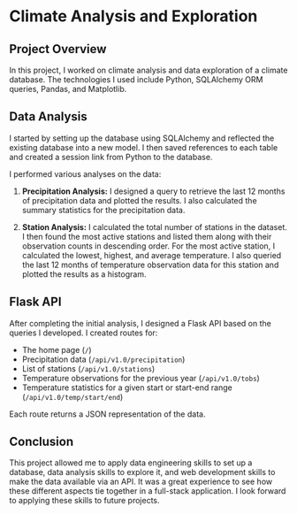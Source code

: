 # Climate Analysis and Exploration

## Project Overview

In this project, I worked on climate analysis and data exploration of a climate database. The technologies I used include Python, SQLAlchemy ORM queries, Pandas, and Matplotlib.

## Data Analysis

I started by setting up the database using SQLAlchemy and reflected the existing database into a new model. I then saved references to each table and created a session link from Python to the database.

I performed various analyses on the data:

1. **Precipitation Analysis:** I designed a query to retrieve the last 12 months of precipitation data and plotted the results. I also calculated the summary statistics for the precipitation data.

2. **Station Analysis:** I calculated the total number of stations in the dataset. I then found the most active stations and listed them along with their observation counts in descending order. For the most active station, I calculated the lowest, highest, and average temperature. I also queried the last 12 months of temperature observation data for this station and plotted the results as a histogram.

## Flask API

After completing the initial analysis, I designed a Flask API based on the queries I developed. I created routes for:

- The home page (`/`)
- Precipitation data (`/api/v1.0/precipitation`)
- List of stations (`/api/v1.0/stations`)
- Temperature observations for the previous year (`/api/v1.0/tobs`)
- Temperature statistics for a given start or start-end range (`/api/v1.0/temp/start/end`)

Each route returns a JSON representation of the data.

## Conclusion

This project allowed me to apply data engineering skills to set up a database, data analysis skills to explore it, and web development skills to make the data available via an API. It was a great experience to see how these different aspects tie together in a full-stack application. I look forward to applying these skills to future projects.
